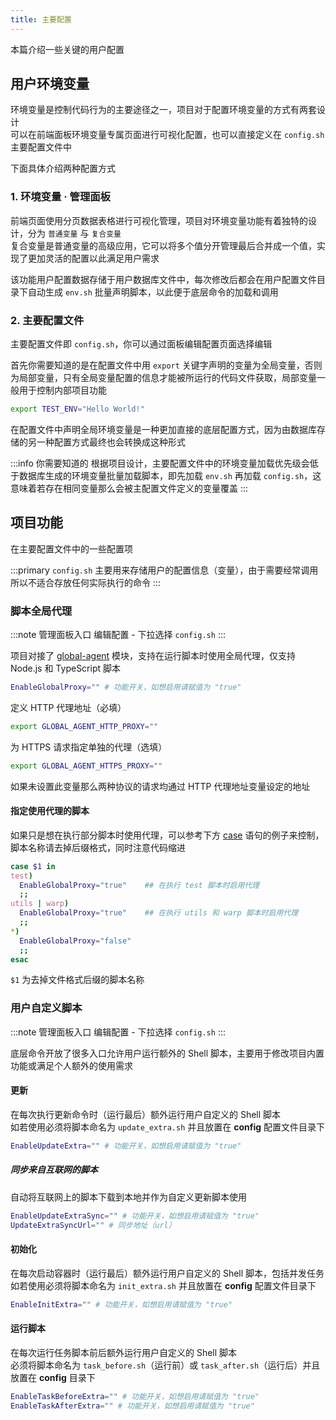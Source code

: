 ```yaml
---
title: 主要配置
---
```


本篇介绍一些关键的用户配置

## 用户环境变量

环境变量是控制代码行为的主要途径之一，项目对于配置环境变量的方式有两套设计  
可以在前端面板环境变量专属页面进行可视化配置，也可以直接定义在 `config.sh` 主要配置文件中

下面具体介绍两种配置方式

### 1. 环境变量 · 管理面板

前端页面使用分页数据表格进行可视化管理，项目对环境变量功能有着独特的设计，分为 `普通变量` 与 `复合变量`  
复合变量是普通变量的高级应用，它可以将多个值分开管理最后合并成一个值，实现了更加灵活的配置以此满足用户需求

该功能用户配置数据存储于用户数据库文件中，每次修改后都会在用户配置文件目录下自动生成 `env.sh` 批量声明脚本，以此便于底层命令的加载和调用

### 2. 主要配置文件

主要配置文件即 `config.sh`，你可以通过面板编辑配置页面选择编辑

首先你需要知道的是在配置文件中用 `export` 关键字声明的变量为全局变量，否则为局部变量，只有全局变量配置的信息才能被所运行的代码文件获取，局部变量一般用于控制内部项目功能

```bash title="示例"
export TEST_ENV="Hello World!"
```

在配置文件中声明全局环境变量是一种更加直接的底层配置方式，因为由数据库存储的另一种配置方式最终也会转换成这种形式

:::info 你需要知道的
  根据项目设计，主要配置文件中的环境变量加载优先级会低于数据库生成的环境变量批量加载脚本，即先加载 `env.sh` 再加载 `config.sh`，这意味着若存在相同变量那么会被主配置文件定义的变量覆盖
:::

## 项目功能

在主要配置文件中的一些配置项

:::primary
  <code>config.sh</code> 主要用来存储用户的配置信息（变量），由于需要经常调用所以不适合存放任何实际执行的命令
:::

### 脚本全局代理

:::note 管理面板入口
编辑配置 - 下拉选择 `config.sh`
:::

项目对接了 [global-agent](https://github.com/gajus/global-agent) 模块，支持在运行脚本时使用全局代理，仅支持 Node.js 和 TypeScript 脚本

```bash
EnableGlobalProxy="" # 功能开关，如想启用请赋值为 "true"
```

定义 HTTP 代理地址（必填）

```bash
export GLOBAL_AGENT_HTTP_PROXY=""
```

为 HTTPS 请求指定单独的代理（选填）

```bash
export GLOBAL_AGENT_HTTPS_PROXY=""
```

如果未设置此变量那么两种协议的请求均通过 HTTP 代理地址变量设定的地址

#### 指定使用代理的脚本

如果只是想在执行部分脚本时使用代理，可以参考下方 [case](https://www.junmajinlong.com/shell/script_course/shell_flow_control) 语句的例子来控制，脚本名称请去掉后缀格式，同时注意代码缩进
```bash
case $1 in
test)
  EnableGlobalProxy="true"    ## 在执行 test 脚本时启用代理
  ;;
utils | warp)
  EnableGlobalProxy="true"    ## 在执行 utils 和 warp 脚本时启用代理
  ;;
*)
  EnableGlobalProxy="false"
  ;;
esac
```
`$1` 为去掉文件格式后缀的脚本名称

### 用户自定义脚本

:::note 管理面板入口
编辑配置 - 下拉选择 `config.sh`
:::

底层命令开放了很多入口允许用户运行额外的 Shell 脚本，主要用于修改项目内置功能或满足个人额外的使用需求

#### 更新

在每次执行更新命令时（运行最后）额外运行用户自定义的 Shell 脚本  
如若使用必须将脚本命名为 `update_extra.sh` 并且放置在 **config** 配置文件目录下

```bash
EnableUpdateExtra="" # 功能开关，如想启用请赋值为 "true"
```

##### 同步来自互联网的脚本

自动将互联网上的脚本下载到本地并作为自定义更新脚本使用

```bash
EnableUpdateExtraSync="" # 功能开关，如想启用请赋值为 "true"
UpdateExtraSyncUrl="" # 同步地址（url）
```

#### 初始化

在每次启动容器时（运行最后）额外运行用户自定义的 Shell 脚本，包括并发任务  
如若使用必须将脚本命名为 `init_extra.sh` 并且放置在 **config** 配置文件目录下

```bash
EnableInitExtra="" # 功能开关，如想启用请赋值为 "true"
```

#### 运行脚本

在每次运行任务脚本前后额外运行用户自定义的 Shell 脚本  
必须将脚本命名为 `task_before.sh`（运行前）或 `task_after.sh`（运行后）并且放置在 **config** 目录下

```bash
EnableTaskBeforeExtra="" # 功能开关，如想启用请赋值为 "true"
EnableTaskAfterExtra="" # 功能开关，如想启用请赋值为 "true"
```
